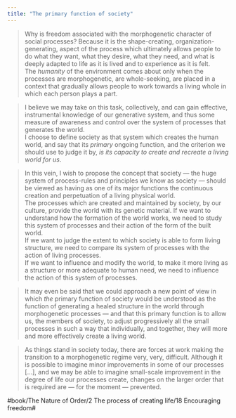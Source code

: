 ```yaml
---
title: "The primary function of society"
---
```


> Why is freedom associated with the morphogenetic character of social processes? Because it is the shape-creating, organization-generating, aspect of the process which ultimately allows people to do what they want, what they desire, what they need, and what is deeply adapted to life as it is lived and to experience as it is felt.  
> The *humanity* of the environment comes about only when the processes are morphogenetic, are whole-seeking, are placed in a context that gradually allows people to work towards a living whole in which each person plays a part.  

> I believe we may take on this task, collectively, and can gain effective, instrumental knowledge of our generative system, and thus some measure of awareness and control over the system of processes that generates the world.  
> I choose to define society as that system which creates the human world, and say that its *primary* ongoing function, and the criterion we should use to judge it by, *is its capacity to create and recreate a living world for us*.  

> In this vein, I wish to propose the concept that society — the huge system of process-rules and principles we know as society — should be viewed as having as one of its major functions the continuous creation and perpetuation of a living physical world.  
> The processes which are created and maintained by society, by our culture, provide the world with its genetic material. If we want to understand how the formation of the world works, we need to study this system of processes and their action of the form of the built world.  
> If we want to judge the extent to which society is able to form living structure, we need to compare its system of processes with the action of living processes.  
> If we want to influence and modify the world, to make it more living as a structure or more adequate to human need, we need to influence the action of this system of processes.  

> It may even be said that we could approach a new point of view in which *the* primary function of society would be understood as the function of generating a healed structure in the world through morphogenetic processes — and that this primary function is to allow us, the members of society, to adjust progressively all the small processes in such a way that individually, and together, they will more and more effectively create a living world.  

> As things stand in society today, there are forces at work making the transition to a morphogenetic regime very, very, difficult. Although it is possible to imagine minor improvements in some of our processes […], and we may be able to imagine small-scale improvement in the degree of life our processes create, changes on the larger order that is required are — for the moment — prevented.  

#book/The Nature of Order/2 The process of creating life/18 Encouraging freedom#